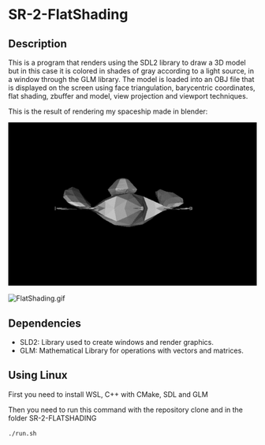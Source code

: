 # SR-2-FlatShading

## Description
This is a program that renders using the SDL2 library to draw a 3D model but in this case it is colored in shades of gray according to a light source, in a window through the GLM library. The model is loaded into an OBJ file that is displayed on the screen using face triangulation, barycentric coordinates, flat shading, zbuffer and model, view  projection and viewport techniques.

This is the result of rendering my spaceship made in blender:

![FlatShading](FlatShading.png)

![FlatShading.gif](https://i.imgur.com/tSC8p2y.gif)

## Dependencies
- SLD2: Library used to create windows and render graphics.
- GLM: Mathematical Library for operations with vectors and matrices.

## Using Linux

First you need to install WSL, C++ with CMake, SDL and GLM

Then you need to run this command with the repository clone and in the folder SR-2-FLATSHADING

```shell
./run.sh
```

